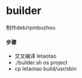 # builder
制作deb/rpmbuzhou


#### 步骤
 *  交叉编译 letaotao
 *  ./builder.sh os project
 *  cp letaotao build/usr/sbin
